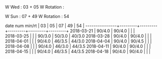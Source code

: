 W Wed      : 03 + 05
W Rotation : 

W Sun      : 07 + 49
W Rotation :      54

date num min/rt |    03   |    05   |    07   |    49   |    54   |
----------------+---------+---------+---------+---------+---------+
2018-03-21      |  90/4.0 |  90/4.0 |         |         |        
2018-03-25      |         |         |  90/3.0 |  50/3.0 |  40/3.0
2018-03-28      |  90/4.0 |  90/4.0 |         |         |        
2018-04-01      |         |         |  90/4.0 |  46/3.5 |  44/3.0
2018-04-04      |  90/4.0 |  90/4.5 |         |         |        
2018-04-08      |         |         |  90/4.0 |  46/3.0 |  44/3.5
2018-04-11      |  90/4.0 |  90/4.0 |         |         |        
2018-04-15      |         |         |  90/4.0 |  46/3.5 |  44/3.5
2018-04-18      |  90/4.0 |  90/4.0 |         |         |        


